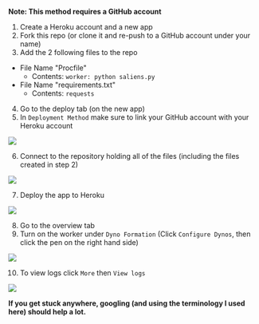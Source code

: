 **Note: This method requires a GitHub account**

1. Create a Heroku account and a new app
2. Fork this repo (or clone it and re-push to a GitHub account under your name)
3. Add the 2 following files to the repo
- File Name "Procfile"
    - Contents: `worker: python saliens.py`
- File Name "requirements.txt"
    - Contents: `requests`
4. Go to the deploy tab (on the new app)
5. In `Deployment Method` make sure to link your GitHub account with your Heroku account

![](https://i.imgur.com/a2o02W8.png)

6. Connect to the repository holding all of the files (including the files created in step 2)

![](https://i.imgur.com/AbUnIlO.png)

7. Deploy the app to Heroku 

![](https://i.imgur.com/XwHkm54.png)

8. Go to the overview tab
9. Turn on the worker under `Dyno Formation` (Click `Configure Dynos`, then click the pen on the right hand side)

![](https://i.imgur.com/8VNuWnZ.png)

10. To view logs click `More` then `View logs`

![](https://i.imgur.com/FzzEl2e.png)

**If you get stuck anywhere, googling (and using the terminology I used here) should help a lot.**